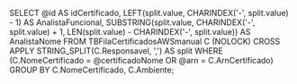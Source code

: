 SELECT
    @id AS idCertificado,
    LEFT(split.value, CHARINDEX('-', split.value) - 1) AS AnalistaFuncional,
    SUBSTRING(split.value, CHARINDEX('-', split.value) + 1, LEN(split.value) - CHARINDEX('-', split.value)) AS AnalistaNome
FROM
    TBFilaCertificadosAWSmanual C (NOLOCK)
CROSS APPLY
    STRING_SPLIT(C.Responsavel, ',') AS split
WHERE
    (C.NomeCertificado = @certificadoNome OR @arn = C.ArnCertificado)
GROUP BY
    C.NomeCertificado, C.Ambiente;
